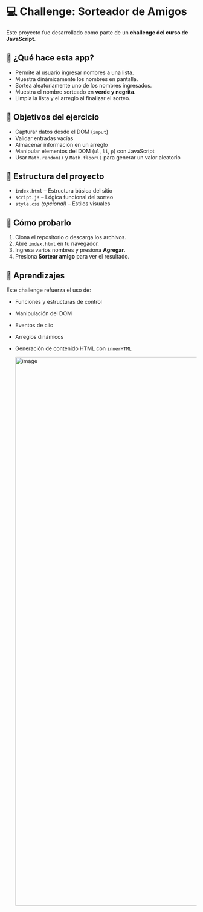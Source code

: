 # 💻 Challenge: Sorteador de Amigos

Este proyecto fue desarrollado como parte de un **challenge del curso de JavaScript**.  

## 🧠 ¿Qué hace esta app?

- Permite al usuario ingresar nombres a una lista.
- Muestra dinámicamente los nombres en pantalla.
- Sortea aleatoriamente uno de los nombres ingresados.
- Muestra el nombre sorteado en **verde y negrita**.
- Limpia la lista y el arreglo al finalizar el sorteo.

## 🎯 Objetivos del ejercicio

- Capturar datos desde el DOM (`input`)
- Validar entradas vacías
- Almacenar información en un arreglo
- Manipular elementos del DOM (`ul`, `li`, `p`) con JavaScript
- Usar `Math.random()` y `Math.floor()` para generar un valor aleatorio


## 📂 Estructura del proyecto

- `index.html` – Estructura básica del sitio
- `script.js` – Lógica funcional del sorteo
- `style.css` *(opcional)* – Estilos visuales 

## 🧪 Cómo probarlo

1. Clona el repositorio o descarga los archivos.
2. Abre `index.html` en tu navegador.
3. Ingresa varios nombres y presiona **Agregar**.
4. Presiona **Sortear amigo** para ver el resultado.

## 📝 Aprendizajes

Este challenge refuerza el uso de:
- Funciones y estructuras de control
- Manipulación del DOM
- Eventos de clic
- Arreglos dinámicos
- Generación de contenido HTML con `innerHTML`

  <img width="2876" height="1454" alt="image" src="https://github.com/user-attachments/assets/f8c5858d-5a94-4dfe-bb91-8daf10bdf14a" />
